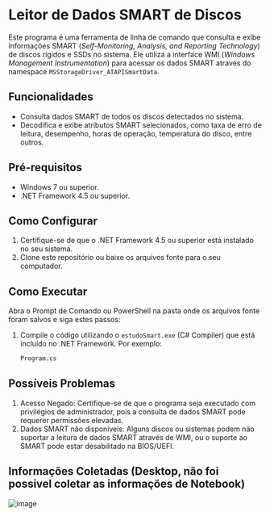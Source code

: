 # Leitor de Dados SMART de Discos

Este programa é uma ferramenta de linha de comando que consulta e exibe informações SMART (*Self-Monitoring, Analysis, and Reporting Technology*) de discos rígidos e SSDs no sistema. Ele utiliza a interface WMI (*Windows Management Instrumentation*) para acessar os dados SMART através do namespace `MSStorageDriver_ATAPISmartData`.

## Funcionalidades

- Consulta dados SMART de todos os discos detectados no sistema.
- Decodifica e exibe atributos SMART selecionados, como taxa de erro de leitura, desempenho, horas de operação, temperatura do disco, entre outros.

## Pré-requisitos

- Windows 7 ou superior.
- .NET Framework 4.5 ou superior.

## Como Configurar

1. Certifique-se de que o .NET Framework 4.5 ou superior está instalado no seu sistema.
2. Clone este repositório ou baixe os arquivos fonte para o seu computador.

## Como Executar

Abra o Prompt de Comando ou PowerShell na pasta onde os arquivos fonte foram salvos e siga estes passos:

1. Compile o código utilizando o `estudoSmart.exe` (C# Compiler) que está incluído no .NET Framework. Por exemplo:

   ```bash
   Program.cs
   
## Possíveis Problemas

1. Acesso Negado: Certifique-se de que o programa seja executado com privilégios de administrador, pois a consulta de dados SMART pode requerer permissões elevadas.
2. Dados SMART não disponíveis: Alguns discos ou sistemas podem não suportar a leitura de dados SMART através de WMI, ou o suporte ao SMART pode estar desabilitado na BIOS/UEFI.

## Informações Coletadas (Desktop, não foi possivel coletar as informações de Notebook)
![image](https://github.com/lucascostaaa/WMIEstudoSmart/assets/56397638/9fc0eb5e-2e02-446f-9b66-0b2ef6318de7)
